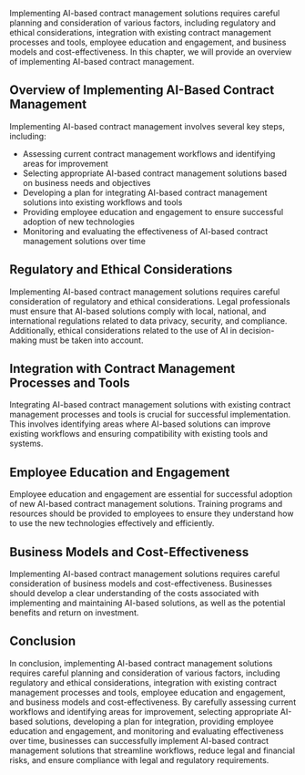 
Implementing AI-based contract management solutions requires careful planning and consideration of various factors, including regulatory and ethical considerations, integration with existing contract management processes and tools, employee education and engagement, and business models and cost-effectiveness. In this chapter, we will provide an overview of implementing AI-based contract management.

Overview of Implementing AI-Based Contract Management
-----------------------------------------------------

Implementing AI-based contract management involves several key steps, including:

* Assessing current contract management workflows and identifying areas for improvement
* Selecting appropriate AI-based contract management solutions based on business needs and objectives
* Developing a plan for integrating AI-based contract management solutions into existing workflows and tools
* Providing employee education and engagement to ensure successful adoption of new technologies
* Monitoring and evaluating the effectiveness of AI-based contract management solutions over time

Regulatory and Ethical Considerations
-------------------------------------

Implementing AI-based contract management solutions requires careful consideration of regulatory and ethical considerations. Legal professionals must ensure that AI-based solutions comply with local, national, and international regulations related to data privacy, security, and compliance. Additionally, ethical considerations related to the use of AI in decision-making must be taken into account.

Integration with Contract Management Processes and Tools
--------------------------------------------------------

Integrating AI-based contract management solutions with existing contract management processes and tools is crucial for successful implementation. This involves identifying areas where AI-based solutions can improve existing workflows and ensuring compatibility with existing tools and systems.

Employee Education and Engagement
---------------------------------

Employee education and engagement are essential for successful adoption of new AI-based contract management solutions. Training programs and resources should be provided to employees to ensure they understand how to use the new technologies effectively and efficiently.

Business Models and Cost-Effectiveness
--------------------------------------

Implementing AI-based contract management solutions requires careful consideration of business models and cost-effectiveness. Businesses should develop a clear understanding of the costs associated with implementing and maintaining AI-based solutions, as well as the potential benefits and return on investment.

Conclusion
----------

In conclusion, implementing AI-based contract management solutions requires careful planning and consideration of various factors, including regulatory and ethical considerations, integration with existing contract management processes and tools, employee education and engagement, and business models and cost-effectiveness. By carefully assessing current workflows and identifying areas for improvement, selecting appropriate AI-based solutions, developing a plan for integration, providing employee education and engagement, and monitoring and evaluating effectiveness over time, businesses can successfully implement AI-based contract management solutions that streamline workflows, reduce legal and financial risks, and ensure compliance with legal and regulatory requirements.
